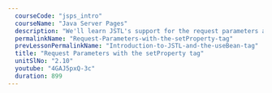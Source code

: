 ```yaml
---
  courseCode: "jsps_intro"
  courseName: "Java Server Pages"
  description: "We'll learn JSTL's support for the request parameters and the setProperty tag."
  permalinkName: "Request-Parameters-with-the-setProperty-tag"
  prevLessonPermalinkName: "Introduction-to-JSTL-and-the-useBean-tag"
  title: "Request Parameters with the setProperty tag"
  unitSlNo: "2.10"
  youtube: "4GAJ5pxQ-3c"
  duration: 899
---
```

